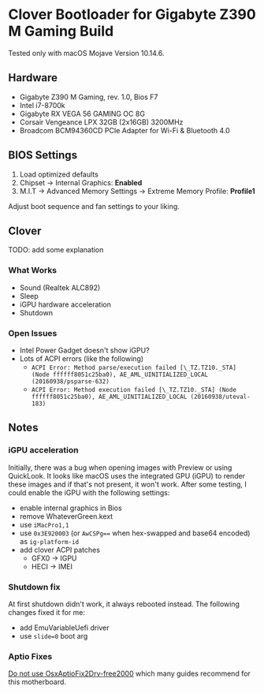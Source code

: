 # Clover Bootloader for Gigabyte Z390 M Gaming Build

Tested only with macOS Mojave Version 10.14.6.


## Hardware

- Gigabyte Z390 M Gaming, rev. 1.0, Bios F7
- Intel i7-8700k
- Gigabyte RX VEGA 56 GAMING OC 8G
- Corsair Vengeance LPX 32GB (2x16GB) 3200MHz
- Broadcom BCM94360CD PCIe Adapter for Wi-Fi & Bluetooth 4.0


## BIOS Settings

1. Load optimized defaults
2. Chipset -> Internal Graphics: **Enabled**
3. M.I.T -> Advanced Memory Settings -> Extreme Memory Profile: **Profile1**

Adjust boot sequence and fan settings to your liking.


## Clover

TODO: add some explanation

### What Works

* Sound (Realtek ALC892)
* Sleep
* iGPU hardware acceleration
* Shutdown

### Open Issues

* Intel Power Gadget doesn't show iGPU?
* Lots of ACPI errors (like the following)
    * `ACPI Error: Method parse/execution failed [\_TZ.TZ10._STA] (Node ffffff8051c25ba0), AE_AML_UINITIALIZED_LOCAL (20160938/psparse-632)`
    * `ACPI Error: Method execution failed [\_TZ.TZ10._STA] (Node ffffff8051c25ba0), AE_AML_UINITIALIZED_LOCAL (20160938/uteval-183)`


## Notes

### iGPU acceleration

Initially, there was a bug when opening images with Preview or using QuickLook.
It looks like macOS uses the integrated GPU (iGPU) to render these images and if that's not present, it won't work.
After some testing, I could enable the iGPU with the following settings:

* enable internal graphics in Bios
* remove WhateverGreen.kext
* use `iMacPro1,1`
* use `0x3E920003` (or `AwCSPg==` when hex-swapped and base64 encoded) as `ig-platform-id`
* add clover ACPI patches 
    * GFX0 -> IGPU
    * HECI -> IMEI

### Shutdown fix

At first shutdown didn't work, it always rebooted instead.
The following changes fixed it for me:

* add EmuVariableUefi driver
* use `slide=0` boot arg

### Aptio Fixes

[Do not use OsxAptioFix2Drv-free2000](https://www.reddit.com/r/hackintosh/comments/cfjyla/i_unleashed_a_plague_upon_you_guys_and_i_am_sorry/) which many guides recommend for this motherboard.